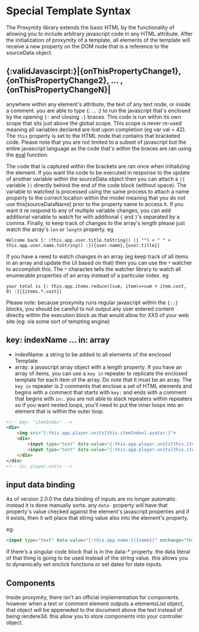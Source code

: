 # Special Template Syntax
The Proxymity library extends the basic HTML by the functionality of allowing you to include arbitrary javascript code in any HTML attribute. After the initialization of proxymity of a template, all elements of the template will receive a new property on the DOM node that is a reference to the sourceData object.

## {:validJavascirpt:}|{onThisPropertyChange1},{onThisPropertyChange2}, ... , {onThisPropertyChangeN}|
anywhere within any element's attribute, the text of any text node, or inside a comment. you are able to type {: ... :} to run the javascript that's enclosed by the opening `{:` and closing `:}` braces. This code is run within its own scope that sits just above the global scope. This scope is never re-used meaning all variables declared are lost upon completion (eg var val = 42). The `this` property is set to the HTML node that contains that bracketed code. Please note that you are not limited to a subset of javascript but the entire javascript language as the code that's within the braces are ran using the [eval](https://developer.mozilla.org/en-US/docs/Web/JavaScript/Reference/Global_Objects/eval) function.

The code that is captured within the brackets are ran once when initializing the element. If you want the code to be executed in response to the update of another variable within the sourceData object then you can attach a `|{` variable `}|` directly behind the end of the code block (without space). The variable to watched is processed using the same process to attach a name property to the correct location within the model meaning that you do not use this[sourceDataName] prior to the property name to access it. If you want it re respond to any of multiple variable changes, you can add additional variable to watch for with additional `{` and `}`'s separated by a comma. Finally, to keep track of changes to the array's length please just watch the array's `len` or `length` property.
eg


```
Welcome back {: (this.app.user.title.toString() || "") + " " + this.app.user.name.toString() :}|{user.name},{user.title}|
```

If you have a need to watch changes in an array (eg keep track of all items in an array and update the UI based on that) then you can use the `*` watcher to accomplish this. The `*` charactes tells the watcher library to watch all enumerable properties of an array instead of a particular index.
eg

```
your total is {: this.app.items.reduce((sum, item)=>sum + item.cost, 0) :}|{items.*.cost}|
```

Please note: because proxymity runs regular javascript within the `{::}` blocks, you should be careful to not output any user entered content directly within the execution block as that would allow for XXS of your web site (eg: via some sort of tempting engine)

## key: indexName ... in: array
- indexName: a string to be added to all elements of the enclosed Template
- array: a javascript array object with a length property.
If you have an array of items, you can use a `key in` repeater to replicate the enclosed template for each item of the array. Do note that it must be an array. The `key in` repeater is 2 comments that enclose a set of HTML elements and begins with a comment that starts with `key:` and ends with a comment that begins with `in:`. you are not able to stack repeaters within repeaters so if you want nested loops, you'll need to put the inner loops into an element that is within the outer loop.

```HTML
<!-- key: "itemIndex" -->
<div>
	<img src="{:this.app.player.units[this.itemIndex].avatar:}">
	<div>
		<input type="text" data-value="{:this.app.player.units[this.itemIndex].name:}|{player.units[this.itemIndex].name}|" onchange="this.app.player.units[this.itemIndex].name = this.value">
		<input type="text" data-value="{:this.app.player.units[this.itemIndex].health:}|{player.units[this.itemIndex].health}|" onchange="this.app.player.units[this.itemIndex].health = this.value">
	</div>
</div>
<!-- in: player.units -->

```

## input data binding
As of version 2.0.0 the data binding of inputs are no longer automatic. instead it is done manually sorta. any `data-` property will have that property's value checked against the element's javascript properties and if it exists, then it will place that stirng value also into the element's property.

eg:

```HTML
<input type="text" data-value="{:this.app.name:}|{name}|" onchange="this.app.name = this.value"/>
```

If there's a singular code block that is in the data-* property. the data literal of that thing is going to be used instead of the string value. this allows you to dynamically set onclick functions or set dates for date inputs.

## Components
Inside proxymity, there isn't an official implementation for components. however when a text or comment element outputs a elementsList object, that object will be appeneded to the document above the text instead of being rendere3d. this allow you to store components into your controller object.